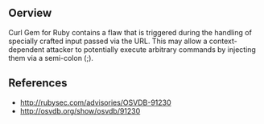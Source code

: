 ## Oerview
Curl Gem for Ruby contains a flaw that is triggered during the handling of specially crafted input passed via the URL.  This may allow a context-dependent attacker to potentially execute arbitrary commands by injecting them via a semi-colon (;).

## References
- http://rubysec.com/advisories/OSVDB-91230
- http://osvdb.org/show/osvdb/91230
